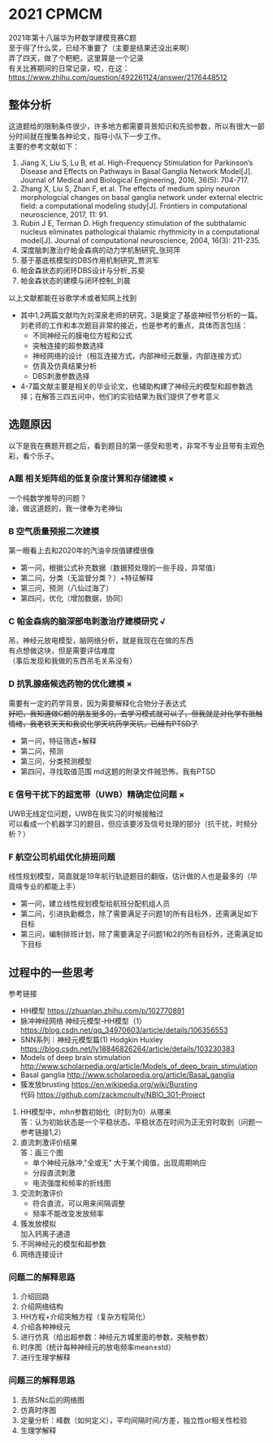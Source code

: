 # 2021 CPMCM  
2021年第十八届华为杯数学建模竞赛C题  
至于得了什么奖，已经不重要了（主要是结果还没出来啊）  
弄了四天，做了个粑粑，这里算是一个记录  
有关比赛期间的日常记录，哎，在这：https://www.zhihu.com/question/492261124/answer/2176448512  

## 整体分析
这道题给的限制条件很少，许多地方都需要背景知识和先验参数，所以有很大一部分时间就在搜集各种论文，指导小队下一步工作。  
主要的参考文献如下：  
1. Jiang X, Liu S, Lu B, et al. High-Frequency Stimulation for Parkinson’s Disease and Effects on Pathways in Basal Ganglia Network Model[J]. Journal of Medical and Biological Engineering, 2016, 36(5): 704-717.
2. Zhang X, Liu S, Zhan F, et al. The effects of medium spiny neuron morphologcial changes on basal ganglia network under external electric field: a computational modeling study[J]. Frontiers in computational neuroscience, 2017, 11: 91.
3. Rubin J E, Terman D. High frequency stimulation of the subthalamic nucleus eliminates pathological thalamic rhythmicity in a computational model[J]. Journal of computational neuroscience, 2004, 16(3): 211-235.
4. 深度脑刺激治疗帕金森病的动力学机制研究_张珂萍
5. 基于基底核模型的DBS作用机制研究_贾洪军
6. 帕金森状态的闭环DBS设计与分析_苏斐
7. 帕金森状态的建模与闭环控制_刘晨
  
以上文献都能在谷歌学术或者知网上找到  
  
* 其中1,2两篇文献均为刘深泉老师的研究，3是奠定了基底神经节分析的一篇。刘老师的工作和本次题目非常的接近，也是参考的重点，具体而言包括：  
  - 不同神经元的膜电位方程和公式
  - 突触连接的超参数选择
  - 神经网络的设计（相互连接方式，内部神经元数量，内部连接方式）
  - 仿真及仿真结果分析
  - DBS刺激参数选择
* 4-7篇文献主要是相关的毕业论文，也辅助构建了神经元的模型和超参数选择；在解答三四五问中，他们的实验结果为我们提供了参考意义


## 选题原因
以下是我在赛题开题之后，看到题目的第一感受和思考，非常不专业且带有主观色彩，看个乐子。  
### A题 相关矩阵组的低复杂度计算和存储建模 ×
一个纯数学推导的问题？  
淦，做这道题的，我一律奉为老神仙  

### B 空气质量预报二次建模
第一眼看上去和2020年的汽油辛烷值建模很像 
- 第一问，根据公式补充数据（数据预处理的一些手段，异常值） 
- 第二问，分类（无监督分类？）+特征解释 
- 第三问，预测（八仙过海了） 
- 第四问，优化（增加数据，协同） 

### C 帕金森病的脑深部电刺激治疗建模研究 √
吊，神经元放电模型，脑网络分析，就是我现在在做的东西  
有点想做这块，但是需要评估难度  
（事后发现和我做的东西吊毛关系没有）

### D 抗乳腺癌候选药物的优化建模 ×
需要有一定的药学背景，因为需要解释化合物分子表达式  
~~好吧，我知道做C题的朋友挺多的，去学习模式就可以了，但我就是对化学有抵触情绪，我老铁天天和我说化学天坑药学天坑，已经有PTSD了~~
- 第一问，特征筛选+解释
- 第二问，预测
- 第三问，分类预测模型
- 第四问，寻找取值范围
md这题的附录文件贼恐怖，我有PTSD  

### E 信号干扰下的超宽带（UWB）精确定位问题 ×
UWB无线定位问题，UWB在我实习的时候接触过  
可以看成一个机器学习的题目，但应该要涉及信号处理的部分（抗干扰，时频分析？）  

### F 航空公司机组优化排班问题
线性规划模型，简直就是19年航行轨迹题目的翻版，估计做的人也是最多的（毕竟啥专业的都能上手）  
- 第一问，建立线性规划模型给航班分配机组人员
- 第二问，引进执勤概念，除了需要满足子问题1的所有目标外，还需满足如下目标
- 第三问，编制排班计划，除了需要满足子问题1和2的所有目标外，还需满足如下目标

## 过程中的一些思考
参考链接
- HH模型 https://zhuanlan.zhihu.com/p/102770891
- 脉冲神经网络 神经元模型-HH模型（1） https://blog.csdn.net/qq_34970603/article/details/106356553
- SNN系列｜神经元模型篇(1) Hodgkin Huxley https://blog.csdn.net/ly18846826264/article/details/103230383
- Models of deep brain stimulation http://www.scholarpedia.org/article/Models_of_deep_brain_stimulation
- Basal ganglia http://www.scholarpedia.org/article/Basal_ganglia
- 簇发放brusting https://en.wikipedia.org/wiki/Bursting  
	代码 https://github.com/zackmcnulty/NBIO_301-Project

1. HH模型中，mhn参数初始化（时刻为0）从哪来  
答：认为初始状态是一个平稳状态，平稳状态在时间为正无穷时取到（问题一参考链接1,2）
2. 直流刺激评价结果  
答：画三个图
    - 单个神经元脉冲,"全或无" 大于某个阈值，出现周期响应
    - 分段直流刺激
    - 电流强度和频率的折线图
3. 交流刺激评价  
    - 符合直流，可以用来间隔调整
    - 频率不能改变发放频率
4. 簇发放模拟  
加入钙离子通道
5. 不同神经元的模型和超参数
6. 网络连接设计
### 问题二的解释思路
1. 介绍回路
2. 介绍网络结构
3. HH方程+介绍突触方程（复杂方程简化）
4. 介绍各种神经元
5. 进行仿真（给出超参数：神经元方城里面的参数，突触参数）
6. 时序图（统计每种神经元的放电频率mean±std）
7. 进行生理学解释
### 问题三的解释思路
1. 去除SNc后的网络图
2. 仿真时序图
3. 定量分析：峰数（如何定义），平均间隔时间/方差，独立性or相关性检验
4. 生理学解释
